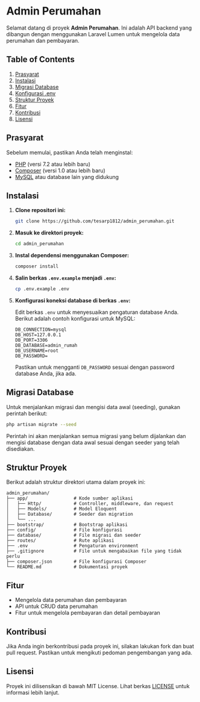 
# Admin Perumahan

Selamat datang di proyek **Admin Perumahan**. Ini adalah API backend yang dibangun dengan menggunakan Laravel Lumen untuk mengelola data perumahan dan pembayaran.

## Table of Contents

1. [Prasyarat](#prasyarat)
2. [Instalasi](#instalasi)
3. [Migrasi Database](#migrasi-database)
4. [Konfigurasi .env](#konfigurasi-env)
5. [Struktur Proyek](#struktur-proyek)
6. [Fitur](#fitur)
7. [Kontribusi](#kontribusi)
8. [Lisensi](#lisensi)

## Prasyarat

Sebelum memulai, pastikan Anda telah menginstal:

- [PHP](https://www.php.net/) (versi 7.2 atau lebih baru)
- [Composer](https://getcomposer.org/) (versi 1.0 atau lebih baru)
- [MySQL](https://www.mysql.com/) atau database lain yang didukung

## Instalasi

1. **Clone repositori ini:**

   ```bash
   git clone https://github.com/tesarp1812/admin_perumahan.git
   ```

2. **Masuk ke direktori proyek:**

   ```bash
   cd admin_perumahan
   ```

3. **Instal dependensi menggunakan Composer:**

   ```bash
   composer install
   ```

4. **Salin berkas `.env.example` menjadi `.env`:**

   ```bash
   cp .env.example .env
   ```

5. **Konfigurasi koneksi database di berkas `.env`:**

   Edit berkas `.env` untuk menyesuaikan pengaturan database Anda. Berikut adalah contoh konfigurasi untuk MySQL:

   ```env
   DB_CONNECTION=mysql
   DB_HOST=127.0.0.1
   DB_PORT=3306
   DB_DATABASE=admin_rumah
   DB_USERNAME=root
   DB_PASSWORD=
   ```

   Pastikan untuk mengganti `DB_PASSWORD` sesuai dengan password database Anda, jika ada.

## Migrasi Database

Untuk menjalankan migrasi dan mengisi data awal (seeding), gunakan perintah berikut:

```bash
php artisan migrate --seed
```

Perintah ini akan menjalankan semua migrasi yang belum dijalankan dan mengisi database dengan data awal sesuai dengan seeder yang telah disediakan.

## Struktur Proyek

Berikut adalah struktur direktori utama dalam proyek ini:

```
admin_perumahan/
├── app/                 # Kode sumber aplikasi
│   ├── Http/            # Controller, middleware, dan request
│   ├── Models/          # Model Eloquent
│   ├── Database/        # Seeder dan migration
│   └── ...
├── bootstrap/           # Bootstrap aplikasi
├── config/              # File konfigurasi
├── database/            # File migrasi dan seeder
├── routes/              # Rute aplikasi
├── .env                 # Pengaturan environment
├── .gitignore           # File untuk mengabaikan file yang tidak perlu
├── composer.json        # File konfigurasi Composer
└── README.md            # Dokumentasi proyek
```

## Fitur

- Mengelola data perumahan dan pembayaran
- API untuk CRUD data perumahan
- Fitur untuk mengelola pembayaran dan detail pembayaran

## Kontribusi

Jika Anda ingin berkontribusi pada proyek ini, silakan lakukan fork dan buat pull request. Pastikan untuk mengikuti pedoman pengembangan yang ada.

## Lisensi

Proyek ini dilisensikan di bawah MIT License. Lihat berkas [LICENSE](LICENSE) untuk informasi lebih lanjut.


